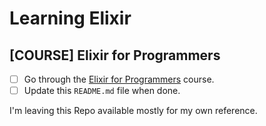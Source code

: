 # Learning Elixir

## [COURSE] Elixir for Programmers
- [ ] Go through the [Elixir for Programmers](https://codestool.coding-gnome.com/courses/elixir-for-programmers-2) course.
- [ ] Update this `README.md` file when done.

I'm leaving this Repo available mostly for my own reference.